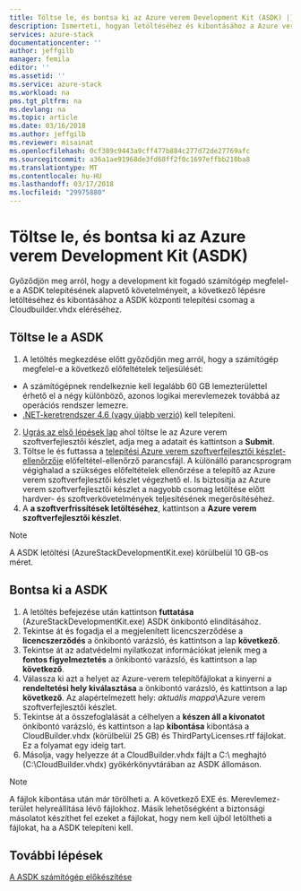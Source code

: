 ```yaml
---
title: Töltse le, és bontsa ki az Azure verem Development Kit (ASDK) |} Microsoft Docs
description: Ismerteti, hogyan letöltéséhez és kibontásához a Azure verem Development Kit (ASDK).
services: azure-stack
documentationcenter: ''
author: jeffgilb
manager: femila
editor: ''
ms.assetid: ''
ms.service: azure-stack
ms.workload: na
pms.tgt_pltfrm: na
ms.devlang: na
ms.topic: article
ms.date: 03/16/2018
ms.author: jeffgilb
ms.reviewer: misainat
ms.openlocfilehash: 0cf389c9443a9cff477b884c277d72de27769afc
ms.sourcegitcommit: a36a1ae91968de3fd68ff2f0c1697effbb210ba8
ms.translationtype: MT
ms.contentlocale: hu-HU
ms.lasthandoff: 03/17/2018
ms.locfileid: "29975880"
---
```

# <a name="download-and-extract-the-azure-stack-development-kit-asdk"></a>Töltse le, és bontsa ki az Azure verem Development Kit (ASDK)
Győződjön meg arról, hogy a development kit fogadó számítógép megfelel-e a ASDK telepítésének alapvető követelményeit, a következő lépésre letöltéséhez és kibontásához a ASDK központi telepítési csomag a Cloudbuilder.vhdx eléréséhez.

## <a name="download-the-asdk"></a>Töltse le a ASDK
1. A letöltés megkezdése előtt győződjön meg arról, hogy a számítógép megfelel-e a következő előfeltételek teljesülését:

  - A számítógépnek rendelkeznie kell legalább 60 GB lemezterülettel érhető el a négy különböző, azonos logikai merevlemezek továbbá az operációs rendszer lemezre.
  - [.NET-keretrendszer 4.6 (vagy újabb verzió)](https://aka.ms/r6mkiy) kell telepíteni.

2. [Ugrás az első lépések lap](https://azure.microsoft.com/overview/azure-stack/try/?v=try) ahol töltse le az Azure verem szoftverfejlesztői készlet, adja meg a adatait és kattintson a **Submit**.
3. Töltse le és futtassa a [telepítési Azure verem szoftverfejlesztői készlet-ellenőrzője](https://go.microsoft.com/fwlink/?LinkId=828735&clcid=0x409) előfeltétel-ellenőrző parancsfájl. A különálló parancsprogram végighalad a szükséges előfeltételek ellenőrzése a telepítő az Azure verem szoftverfejlesztői készlet végezhető el. Is biztosítja az Azure verem szoftverfejlesztői készlet a nagyobb csomag letöltése előtt hardver- és szoftverkövetelmények teljesítésének megerősítéséhez.
4. A **a szoftverfrissítések letöltéséhez**, kattintson a **Azure verem szoftverfejlesztői készlet**.

  > [!NOTE]
  > A ASDK letöltési (AzureStackDevelopmentKit.exe) körülbelül 10 GB-os méret.

## <a name="extract-the-asdk"></a>Bontsa ki a ASDK
1. A letöltés befejezése után kattintson **futtatása** (AzureStackDevelopmentKit.exe) ASDK önkibontó elindításához.
2. Tekintse át és fogadja el a megjelenített licencszerződése a **licencszerződés** a önkibontó varázsló, és kattintson a lap **következő**.
3. Tekintse át az adatvédelmi nyilatkozat információkat jelenik meg a **fontos figyelmeztetés** a önkibontó varázsló, és kattintson a lap **következő**.
4. Válassza ki azt a helyet az Azure-verem telepítőfájlokat a kinyerni a **rendeltetési hely kiválasztása** a önkibontó varázsló, és kattintson a lap **következő**. Az alapértelmezett hely: *aktuális mappa*\Azure verem szoftverfejlesztői készlet. 
5. Tekintse át a összefoglalását a célhelyen a **készen áll a kivonatot** önkibontó varázsló, és kattintson a lap **kibontása** kibontása a CloudBuilder.vhdx (körülbelül 25 GB) és ThirdPartyLicenses.rtf fájlokat. Ez a folyamat egy ideig tart.
6. Másolja, vagy helyezze át a CloudBuilder.vhdx fájlt a C:\ meghajtó (C:\CloudBuilder.vhdx) gyökérkönyvtárában az ASDK állomáson.

> [!NOTE]
> A fájlok kibontása után már törölheti a. A következő EXE és. Merevlemez-terület helyreállítása lévő fájlokhoz. Másik lehetőségként a biztonsági másolatot készíthet fel ezeket a fájlokat, hogy nem kell újból letöltheti a fájlokat, ha a ASDK telepíteni kell.


## <a name="next-steps"></a>További lépések
[A ASDK számítógép előkészítése](asdk-prepare-host.md)